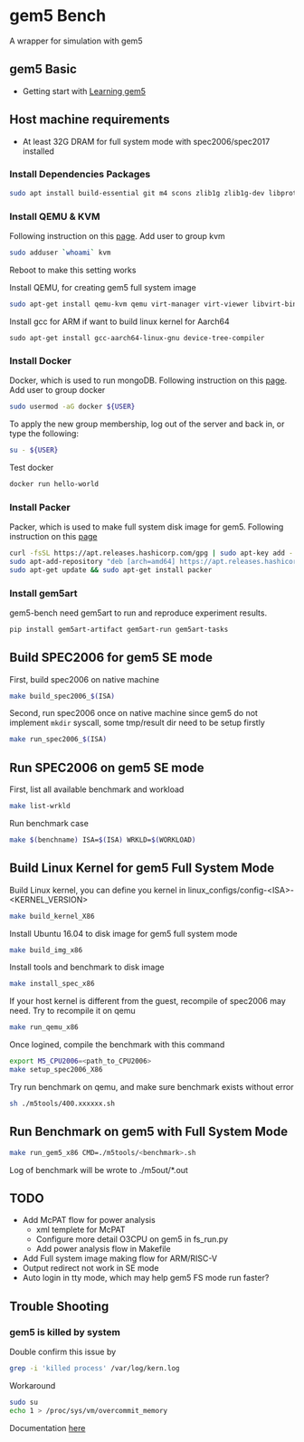 # gem5 Bench
A wrapper for simulation with gem5

## gem5 Basic
- Getting start with [Learning gem5](http://learning.gem5.org/)

## Host machine requirements
- At least 32G DRAM for full system mode with spec2006/spec2017 installed

### Install Dependencies Packages
```bash
sudo apt install build-essential git m4 scons zlib1g zlib1g-dev libprotobuf-dev protobuf-compiler libprotoc-dev libgoogle-perftools-dev python-dev python gcc-multilib g++multilib
```

### Install QEMU & KVM

Following instruction on this [page](https://help.ubuntu.com/community/KVM/Installation). Add user to group kvm

```bash
sudo adduser `whoami` kvm
````
Reboot to make this setting works

Install QEMU, for creating gem5 full system image
```bash
sudo apt-get install qemu-kvm qemu virt-manager virt-viewer libvirt-bin virtinst kpartx
```


Install gcc for ARM if want to build linux kernel for Aarch64
```
sudo apt-get install gcc-aarch64-linux-gnu device-tree-compiler
```

### Install Docker

Docker, which is used to run mongoDB. Following instruction on this [page](https://docs.docker.com/engine/install/ubuntu/). Add user to group docker

```bash
sudo usermod -aG docker ${USER}
```

To apply the new group membership, log out of the server and back in, or type the following:

```bash
su - ${USER}
```

Test docker

```bash
docker run hello-world
```

### Install Packer

Packer, which is used to make full system disk image for gem5. Following instruction on this [page](https://www.packer.io/downloads)

```bash
curl -fsSL https://apt.releases.hashicorp.com/gpg | sudo apt-key add -
sudo apt-add-repository "deb [arch=amd64] https://apt.releases.hashicorp.com $(lsb_release -cs) main"
sudo apt-get update && sudo apt-get install packer
```

### Install gem5art

gem5-bench need gem5art to run and reproduce experiment results. 

```bash
pip install gem5art-artifact gem5art-run gem5art-tasks
```



## Build SPEC2006 for gem5 SE mode

First, build spec2006 on native machine
```bash
make build_spec2006_$(ISA)
```
Second, run spec2006 once on native machine since gem5 do not implement `mkdir` syscall, some tmp/result dir need to be setup firstly
```bash
make run_spec2006_$(ISA)
```

## Run SPEC2006 on gem5 SE mode
First, list all available benchmark and workload
```bash
make list-wrkld
```
Run benchmark case
```bash
make $(benchname) ISA=$(ISA) WRKLD=$(WORKLOAD)
```

## Build Linux Kernel for gem5 Full System Mode

Build Linux kernel, you can define you kernel in linux_configs/config-\<ISA>-<KERNEL_VERSION>
```bash
make build_kernel_X86
```

Install Ubuntu 16.04 to disk image for gem5 full system mode
```bash
make build_img_x86
```

Install tools and benchmark to disk image
```bash
make install_spec_x86
```
If your host kernel is different from the guest, recompile of spec2006 may need. Try to recompile it on qemu
```bash
make run_qemu_x86
```
Once logined, compile the benchmark with this command
```bash
export M5_CPU2006=<path_to_CPU2006>
make setup_spec2006_X86
```
Try run benchmark on qemu, and make sure benchmark exists without error
```bash
sh ./m5tools/400.xxxxxx.sh
```

## Run Benchmark on gem5 with Full System Mode

```bash
make run_gem5_x86 CMD=./m5tools/<benchmark>.sh
```
Log of benchmark will be wrote to ./m5out/*.out

## TODO
- Add McPAT flow for power analysis
  - xml templete for McPAT
  - Configure more detail O3CPU on gem5 in fs_run.py
  - Add power analysis flow in Makefile
- Add Full system image making flow for ARM/RISC-V
- Output redirect not work in SE mode
- Auto login in tty mode, which may help gem5 FS mode run faster?

## Trouble Shooting
### gem5 is killed by system

Double confirm this issue by
```bash
grep -i 'killed process' /var/log/kern.log
```

Workaround
```bash
sudo su
echo 1 > /proc/sys/vm/overcommit_memory
```
Documentation [here](https://www.kernel.org/doc/Documentation/sysctl/vm.txt)





